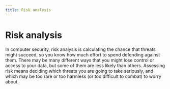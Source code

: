 ```yaml
---
title: Risk analysis
---
```

# Risk analysis

In computer security, risk analysis is calculating the chance that threats might succeed, so you know how much effort to spend defending against them. There may be many different ways that you might lose control or access to your data, but some of them are less likely than others. Assessing risk means deciding which threats you are going to take seriously, and which may be too rare or too harmless (or too difficult to combat) to worry about.